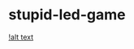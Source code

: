 # stupid-led-game

[!alt text](https://github.com/AebonYep/stupid-led-game/blob/main/Circuit.png?raw=true)
